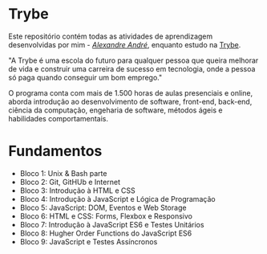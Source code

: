 # Trybe
Este repositório contém todas as atividades de aprendizagem desenvolvidas por mim - _[Alexandre André](https://github.com/alexandre-andre)_, enquanto estudo na [Trybe](https://www.betrybe.com/). 

"A Trybe é uma escola do futuro para qualquer pessoa que queira melhorar de vida e construir uma carreira de sucesso em tecnologia, onde a pessoa só paga quando conseguir um bom emprego."

O programa conta com mais de 1.500 horas de aulas presenciais e online, aborda introdução ao desenvolvimento de software, front-end, back-end, ciência da computação, engeharia de software, métodos ágeis e habilidades comportamentais.

# Fundamentos
- Bloco 1: Unix & Bash parte 
- Bloco 2: Git, GitHUb e Internet
- Bloco 3: Introdução à HTML e CSS
- Bloco 4: Introdução à JavaScript e Lógica de Programação
- Bloco 5: JavaScript: DOM, Eventos e Web Storage
- Bloco 6: HTML e CSS: Forms, Flexbox e Responsivo
- Bloco 7: Introdução à JavaScript ES6 e Testes Unitários
- Bloco 8: Hugher Order Functions do JavaScript ES6
- Bloco 9: JavaScript e Testes Assíncronos

